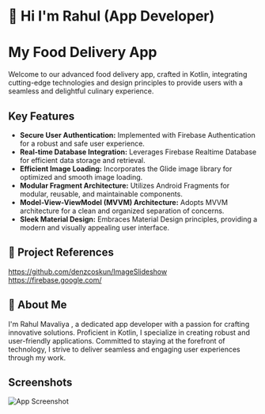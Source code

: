 
# 👋 Hi I'm Rahul (App Developer) 
# My Food Delivery App

Welcome to our advanced food delivery app, crafted in Kotlin, integrating cutting-edge technologies and design principles to provide users with a seamless and delightful culinary experience.

## Key Features

- **Secure User Authentication:** Implemented with Firebase Authentication for a robust and safe user experience.
- **Real-time Database Integration:** Leverages Firebase Realtime Database for efficient data storage and retrieval.
- **Efficient Image Loading:** Incorporates the Glide image library for optimized and smooth image loading.
- **Modular Fragment Architecture:** Utilizes Android Fragments for modular, reusable, and maintainable components.
- **Model-View-ViewModel (MVVM) Architecture:** Adopts MVVM architecture for a clean and organized separation of concerns.
- **Sleek Material Design:** Embraces Material Design principles, providing a modern and visually appealing user interface.


## 🔗 Project References

https://github.com/denzcoskun/ImageSlideshow
https://firebase.google.com/

## 🚀 About Me
I'm Rahul Mavaliya , a dedicated app developer with a passion for crafting innovative solutions. Proficient in Kotlin, I specialize in creating robust and user-friendly applications. Committed to staying at the forefront of technology, I strive to deliver seamless and engaging user experiences through my work.


## Screenshots

![App Screenshot]()

